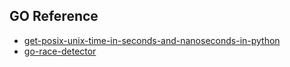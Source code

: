 ## GO Reference
* [get-posix-unix-time-in-seconds-and-nanoseconds-in-python](https://stackoverflow.com/questions/2394485/get-posix-unix-time-in-seconds-and-nanoseconds-in-python)
* [go-race-detector](https://golang.org/doc/articles/race_detector.html)

